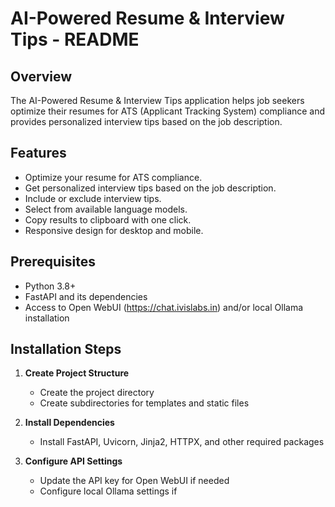 # AI-Powered Resume & Interview Tips - README

## Overview

The AI-Powered Resume & Interview Tips application helps job seekers optimize their resumes for ATS (Applicant Tracking System) compliance and provides personalized interview tips based on the job description.

## Features

- Optimize your resume for ATS compliance.
- Get personalized interview tips based on the job description.
- Include or exclude interview tips.
- Select from available language models.
- Copy results to clipboard with one click.
- Responsive design for desktop and mobile.

## Prerequisites

- Python 3.8+
- FastAPI and its dependencies
- Access to Open WebUI (https://chat.ivislabs.in) and/or local Ollama installation

## Installation Steps

1. **Create Project Structure**
   - Create the project directory
   - Create subdirectories for templates and static files

2. **Install Dependencies**
   - Install FastAPI, Uvicorn, Jinja2, HTTPX, and other required packages

3. **Configure API Settings**
   - Update the API key for Open WebUI if needed
   - Configure local Ollama settings if